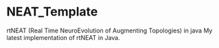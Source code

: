 # NEAT_Template
rtNEAT (Real Time NeuroEvolution of Augmenting Topologies) in java
My latest implementation of rtNEAT in Java. 
